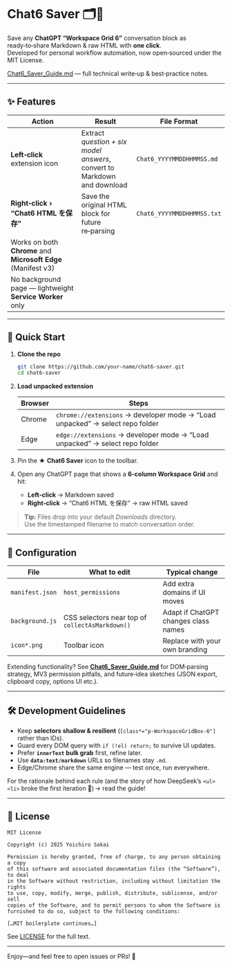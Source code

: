 # Chat6 Saver 🗂️📑

Save any **ChatGPT “Workspace Grid 6”** conversation block as ready‑to‑share Markdown & raw HTML with **one click**.  
Developed for personal workflow automation, now open‑sourced under the MIT License.

[Chat6_Saver_Guide.md](./Chat6_Saver_Guide.md) — full technical write‑up & best‑practice notes.

---

## ✨ Features
| Action | Result | File Format |
|--------|--------|-------------|
| **Left‑click** extension icon | Extract *question + six model answers*, convert to Markdown and download | `Chat6_YYYYMMDDHHMMSS.md` |
| **Right‑click › “Chat6 HTML を保存”** | Save the original HTML block for future re‑parsing | `Chat6_YYYYMMDDHHMMSS.txt` |
| Works on both **Chrome** and **Microsoft Edge** (Manifest v3) | | |
| No background page — lightweight **Service Worker** only | | |

---

## 🚀 Quick Start

1. **Clone the repo**

   ```bash
   git clone https://github.com/your‑name/chat6‑saver.git
   cd chat6‑saver
   ```

2. **Load unpacked extension**

   | Browser | Steps |
   |---------|-------|
   | Chrome  | `chrome://extensions` → developer mode → “Load unpacked” → select repo folder |
   | Edge    | `edge://extensions` → developer mode → “Load unpacked” → select repo folder |

3. Pin the ★ **Chat6 Saver** icon to the toolbar.

4. Open any ChatGPT page that shows a **6‑column Workspace Grid** and hit:
   * **Left‑click** → Markdown saved<br>
   * **Right‑click** → “Chat6 HTML を保存” → raw HTML saved

> **Tip:** Files drop into your default *Downloads* directory.  
> Use the timestamped filename to match conversation order.

---

## 🔧 Configuration

| File | What to edit | Typical change |
|------|--------------|----------------|
| `manifest.json` | `host_permissions` | Add extra domains if UI moves |
| `background.js` | CSS selectors near top of `collectAsMarkdown()` | Adapt if ChatGPT changes class names |
| `icon*.png` | Toolbar icon | Replace with your own branding |

Extending functionality? See **[Chat6_Saver_Guide.md](./Chat6_Saver_Guide.md)** for DOM‑parsing strategy, MV3 permission pitfalls, and future‑idea sketches (JSON export, clipboard copy, options UI etc.).

---

## 🛠️ Development Guidelines

* Keep **selectors shallow & resilient** (`[class*="p-WorkspaceGridBox-6"]` rather than IDs).
* Guard every DOM query with `if (!el) return;` to survive UI updates.
* Prefer **`innerText` bulk grab** first, refine later.
* Use **`data:text/markdown`** URLs so filenames stay `.md`.
* Edge/Chrome share the same engine — test once, run everywhere.

For the rationale behind each rule (and the story of how DeepSeek’s `<ul><li>` broke the first iteration 🫠) → read the guide!

---

## 📄 License

```
MIT License

Copyright (c) 2025 Yoichiro Sakai

Permission is hereby granted, free of charge, to any person obtaining a copy
of this software and associated documentation files (the “Software”), to deal
in the Software without restriction, including without limitation the rights
to use, copy, modify, merge, publish, distribute, sublicense, and/or sell
copies of the Software, and to permit persons to whom the Software is
furnished to do so, subject to the following conditions:

[…MIT boilerplate continues…]
```

See [LICENSE](./LICENSE) for the full text.

---

Enjoy—and feel free to open issues or PRs! 🙌
